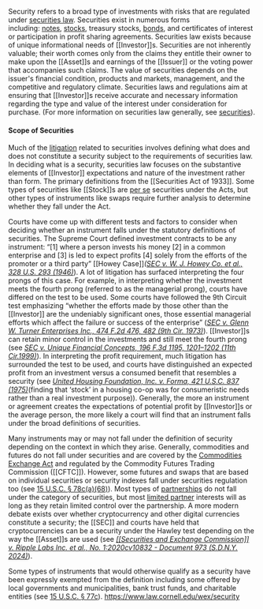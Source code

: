 Security refers to a broad type of investments with risks that are regulated under [securities law](https://www.law.cornell.edu/wex/securities). Securities exist in numerous forms including: [notes](https://www.law.cornell.edu/wex/note), [stocks](https://www.law.cornell.edu/wex/stock), treasury stocks, [bonds](https://www.law.cornell.edu/wex/bond), and certificates of interest or participation in profit sharing agreements. Securities law exists because of unique informational needs of [[Investor]]s. Securities are not inherently valuable; their worth comes only from the claims they entitle their owner to make upon the [[Asset]]s and earnings of the [[Issuer]] or the voting power that accompanies such claims. The value of securities depends on the issuer's financial condition, products and markets, management, and the competitive and regulatory climate. Securities laws and regulations aim at ensuring that [[Investor]]s receive accurate and necessary information regarding the type and value of the interest under consideration for purchase. (For more information on securities law generally, see [securities](https://www.law.cornell.edu/wex/securities)).

#### Scope of Securities

Much of the [litigation](https://www.law.cornell.edu/wex/litigation) related to securities involves defining what does and does not constitute a security subject to the requirements of securities law. In deciding what is a security, securities law focuses on the substantive elements of [[Investor]] expectations and nature of the investment rather than form. The primary definitions from the [[Securities Act of 1933]]. Some types of securities like [[Stock]]s are [per se](https://www.law.cornell.edu/wex/per_se) securities under the Acts, but other types of instruments like swaps require further analysis to determine whether they fall under the Act.

Courts have come up with different tests and factors to consider when deciding whether an instrument falls under the statutory definitions of securities. The Supreme Court defined investment contracts to be any instrument: “[1] where a person invests his money [2] in a common enterprise and [3] is led to expect profits [4] solely from the efforts of the promoter or a third party” [[Howey Case]]_(_[_SEC v. W. J. Howey Co. et al., 328 U.S. 293 (1946)_](https://supreme.justia.com/cases/federal/us/328/293/)). A lot of litigation has surfaced interpreting the four prongs of this case. For example, in interpreting whether the investment meets the fourth prong (referred to as the managerial prong), courts have differed on the test to be used. Some courts have followed the 9th Circuit test emphasizing “whether the efforts made by those other than the [[Investor]] are the undeniably significant ones, those essential managerial efforts which affect the failure or success of the enterprise” ([_SEC v. Glenn W. Turner Enterprises Inc., 474 F.2d 476, 482 (9th Cir. 1973)_](https://casetext.com/case/securities-exchange-v-glenn-w-turner-ent)). [[Investor]]s can retain minor control in the investments and still meet the fourth prong (see [_SEC v. Unique Financial Concepts, 196 F.3d 1195, 1201–1202 (11th Cir.1999)_](https://law.justia.com/cases/federal/appellate-courts/F3/196/1195/601565/)). In interpreting the profit requirement, much litigation has surrounded the test to be used, and courts have distinguished an expected profit from an investment versus a consumed benefit that resembles a security (see [_United Housing Foundation, Inc. v. Forma, 421 U.S.C. 837 (1975)_](https://supreme.justia.com/cases/federal/us/421/837/)(finding that ‘stock’ in a housing co-op was for consumeristic needs rather than a real investment purpose)). Generally, the more an instrument or agreement creates the expectations of potential profit by [[Investor]]s or the average person, the more likely a court will find that an instrument falls under the broad definitions of securities. 

Many instruments may or may not fall under the definition of security depending on the context in which they arise. Generally, commodities and futures do not fall under securities and are covered by the [Commodities Exchange Act](https://www.law.cornell.edu/uscode/text/7/chapter-1) and regulated by the Commodity Futures Trading Commission ([[CFTC]]). However, some futures and swaps that are based on individual securities or security indexes fall under securities regulation too (see [15 U.S.C. § 78c(a)(68)](https://www.law.cornell.edu/definitions/uscode.php?width=840&height=800&iframe=true&def_id=15-USC-1404079475-2067023655&term_occur=999&term_src=)). Most types of [partnerships](https://www.law.cornell.edu/wex/partnership) do not fall under the category of securities, but most [limited partner](https://www.law.cornell.edu/wex/limited_partnership) interests will as long as they retain limited control over the partnership. A more modern debate exists over whether cryptocurrency and other digital currencies constitute a security; the [[SEC]] and courts have held that cryptocurrencies can be a security under the Hawley test depending on the way the [[Asset]]s are used (see [_[[Securities and Exchange Commission]] v. Ripple Labs Inc. et al., No. 1:2020cv10832 - Document 973 (S.D.N.Y. 2024)_](https://law.justia.com/cases/federal/district-courts/new-york/nysdce/1:2020cv10832/551082/973/)). 

Some types of instruments that would otherwise qualify as a security have been expressly exempted from the definition including some offered by local governments and municipalities, bank trust funds, and charitable entities (see [15 U.S.C. § 77c](https://www.law.cornell.edu/uscode/text/15/77c)).
https://www.law.cornell.edu/wex/security

